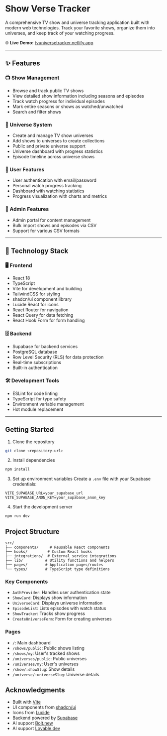 # Show Verse Tracker

A comprehensive TV show and universe tracking application built with modern web technologies. Track your favorite shows, organize them into universes, and keep track of your watching progress.

🌐 **Live Demo:** [tvuniversetracker.netlify.app](https://tvuniversetracker.netlify.app/)

---

## ✨ Features

### 📺 Show Management
- Browse and track public TV shows
- View detailed show information including seasons and episodes
- Track watch progress for individual episodes
- Mark entire seasons or shows as watched/unwatched
- Search and filter shows

### 🌌 Universe System
- Create and manage TV show universes
- Add shows to universes to create collections
- Public and private universe support
- Universe dashboard with progress statistics
- Episode timeline across universe shows

### 👤 User Features
- User authentication with email/password
- Personal watch progress tracking
- Dashboard with watching statistics
- Progress visualization with charts and metrics

### 🔧 Admin Features
- Admin portal for content management
- Bulk import shows and episodes via CSV
- Support for various CSV formats

---

## 🧰 Technology Stack

### 🖥️ Frontend
- React 18
- TypeScript
- Vite for development and building
- TailwindCSS for styling
- shadcn/ui component library
- Lucide React for icons
- React Router for navigation
- React Query for data fetching
- React Hook Form for form handling

### 🗄️ Backend
- Supabase for backend services
- PostgreSQL database
- Row Level Security (RLS) for data protection
- Real-time subscriptions
- Built-in authentication

### 🛠️ Development Tools
- ESLint for code linting
- TypeScript for type safety
- Environment variable management
- Hot module replacement

---

## Getting Started

1. Clone the repository
```bash
git clone <repository-url>
```

2. Install dependencies
```bash
npm install
```

3. Set up environment variables
Create a `.env` file with your Supabase credentials:
```
VITE_SUPABASE_URL=your_supabase_url
VITE_SUPABASE_ANON_KEY=your_supabase_anon_key
```

4. Start the development server
```bash
npm run dev
```

## Project Structure

```
src/
├── components/     # Reusable React components
├── hooks/         # Custom React hooks
├── integrations/  # External service integrations
├── lib/          # Utility functions and helpers
├── pages/        # Application pages/routes
└── types/        # TypeScript type definitions
```

### Key Components

- `AuthProvider`: Handles user authentication state
- `ShowCard`: Displays show information
- `UniverseCard`: Displays universe information
- `EpisodeList`: Lists episodes with watch status
- `ShowTracker`: Tracks show progress
- `CreateUniverseForm`: Form for creating universes

### Pages

- `/`: Main dashboard
- `/shows/public`: Public shows listing
- `/shows/my`: User's tracked shows
- `/universes/public`: Public universes
- `/universes/my`: User's universes
- `/show/:showSlug`: Show details
- `/universe/:universeSlug`: Universe details


## Acknowledgments

- Built with [Vite](https://vitejs.dev/)
- UI components from [shadcn/ui](https://ui.shadcn.com/)
- Icons from [Lucide](https://lucide.dev/)
- Backend powered by [Supabase](https://supabase.com/)
- AI support [Bolt.new](https://bolt.new)
- AI support [Lovable.dev](https://lovable.dev)
